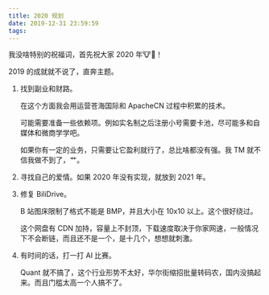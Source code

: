 ```yaml
---
title: 2020 规划
date: 2019-12-31 23:59:59
tags:
---
```


我没啥特别的祝福词，首先祝大家 2020 年🐮🍺！

2019 的成就就不说了，直奔主题。

1.  找到副业和财路。

    在这个方面我会用运营苍海国际和 ApacheCN 过程中积累的技术。
    
    可能需要准备一些依赖项。例如实名制之后注册小号需要卡池，尽可能多和自媒体和微商学学吧。
    
    如果你有一定的业务，只需要让它盈利就行了，总比啥都没有强。我 TM 就不信我做不到了，艹。

2.  寻找自己的爱情。如果 2020 年没有实现，就放到 2021 年。

3.  修复 BiliDrive。

    B 站图床限制了格式不能是 BMP，并且大小在 10x10 以上。这个很好绕过。
    
    这个网盘有 CDN 加持，容量上不封顶，下载速度取决于你家网速，一般情况下不会断链，而且还不是一个，是十几个，想想就刺激。

4.  有时间的话，打一打 AI 比赛。

    Quant 就不搞了，这个行业形势不太好，华尔街缩招批量转码农，国内没搞起来。而且门槛太高一个人搞不了。